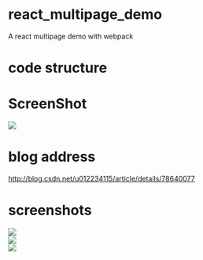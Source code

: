 # react_multipage_demo
A react multipage demo with webpack

# code structure
# ScreenShot
![](https://github.com/tashaxing/react_multipage_demo/raw/master/src/asset/struct.PNG)<br/>

# blog address
http://blog.csdn.net/u012234115/article/details/78640077

# screenshots
![](https://github.com/tashaxing/react_multipage_demo/raw/master/src/asset/home.png)<br/>
![](https://github.com/tashaxing/react_multipage_demo/raw/master/src/asset/page1.png)<br/>
![](https://github.com/tashaxing/react_multipage_demo/raw/master/src/asset/page2.png)<br/>
